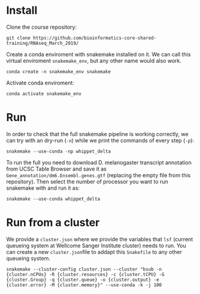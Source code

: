 # Install #

Clone the course repository:

    git clone https://github.com/bioinformatics-core-shared-training/RNAseq_March_2019/

Create a conda enviroment with snakemake installed on it. We can call this virtual enviroment `snakemake_env`, but any other name would also work.

    conda create -n snakemake_env snakemake   

Activate conda enviroment:
    
    conda activate snakemake_env
    
# Run #

In order to check that the full snakemake pipeline is working correctly, we can try with an dry-run (`-n`) while we print the commands of every step (`-p`):

    snakemake --use-conda -np whippet_delta

To run the full you need to download D. melanogaster transcript annotation from UCSC Table Browser and save it as `Gene_annotation/dm6.Ensembl.genes.gtf` (replacing the empty file from this repository). Then select the number of processor you want to run snakemake with and run it as:

    snakemake --use-conda whippet_delta
    


    
# Run from a cluster #

We provide a `cluster.json` where we provide the variables that `lsf` (current queueing system at Wellcome Sanger Institute cluster) needs to run. You can create a new `cluster.json`file to addapt this `Snakefile` to any other queueing system.

    snakemake --cluster-config cluster.json --cluster "bsub -n {cluster.nCPUs} -R {cluster.resources} -c {cluster.tCPU} -G {cluster.Group} -q {cluster.queue} -o {cluster.output} -e {cluster.error} -M {cluster.memory}" --use-conda -k -j 100 
